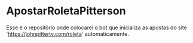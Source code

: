 # ApostarRoletaPitterson
 Esse é o repositório onde colocarei o bot que inicializa as apostas do site 'https://johnpittertv.com/roleta' automaticamente.
